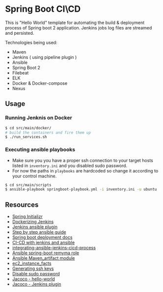 # Spring Boot CI\CD

This is "Hello World" template for automating the build & deployment process of Spring boot 2 application.
Jenkins jobs log files are streamed and persisted.

Technologies being used:
* Maven
* Jenkins ( using pipeline plugin )
* Ansible
* Spring Boot 2
* Filebeat
* ELK
* Docker & Docker-compose
* Nexus

## Usage
### Running Jenknis on Docker
```bash
$ cd src/main/docker/
# build the containers and fire them up
$ ./run_services.sh
```
### Executing ansible playbooks
* Make sure you you have a proper ssh connection to your target hosts listed in `inventory.ini` and you disabled sudo password.
* For now the paths in `playbooks` are hardcoded so change it according to your control machine.
```bash
$ cd src/main/scripts
$ ansible-playbook springboot-playbook.yml -i inventory.ini -u ubuntu
```

## Resources

* [Spring Initializr](https://start.spring.io/)
* [Dockerizing Jenkins](https://dzone.com/articles/dockerizing-jenkins-2-setup-and-using-it-along-wit)
* [Jenkins ansible plugin](https://start.spring.io/)
* [Step by step ansible guide](https://blog.ssdnodes.com/blog/step-by-step-ansible-guide/)
* [Spring boot deployment docs](https://docs.spring.io/spring-boot/docs/current/reference/html/deployment-install.html)
* [CI-CD with jenkins and ansible](https://itnext.io/ci-cd-with-jenkins-and-ansible-f41ef2b33977)
* [integrating-ansible-jenkins-cicd-process](https://www.redhat.com/en/blog/integrating-ansible-jenkins-cicd-process)
* [Ansible spring-boot remyma role](https://github.com/remyma/ansible-springboot)
* [Ansible Maven_artifact module](https://docs.ansible.com/ansible/latest/modules/maven_artifact_module.html)
* [ec2_instance_facts](https://docs.ansible.com/ansible/2.4/ec2_instance_facts_module.html)
* [Generating ssh keys](https://www.ssh.com/ssh/keygen/)
* [Disable sudo password](https://askubuntu.com/questions/147241/execute-sudo-without-password)
* [Jacoco - hello-world](https://mkyong.com/maven/maven-jacoco-code-coverage-example/)
* [Jacoco - Jenkins plugin](https://dzone.com/articles/jacoco-jenkins-plugin)
